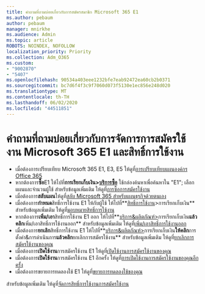 ```yaml
---
title: คําถามที่ถามบ่อยเกี่ยวกับการสมัครสมาชิก Microsoft 365 E1
ms.author: pebaum
author: pebaum
manager: mnirkhe
ms.audience: Admin
ms.topic: article
ROBOTS: NOINDEX, NOFOLLOW
localization_priority: Priority
ms.collection: Adm_O365
ms.custom:
- "9002870"
- "5407"
ms.openlocfilehash: 90534a403eee1232bfe7eab92472ea60cb2b0371
ms.sourcegitcommit: bc7d6f4f3c9f7060d073f5130e1ec856e248d020
ms.translationtype: MT
ms.contentlocale: th-TH
ms.lasthandoff: 06/02/2020
ms.locfileid: "44511851"
---
```

# <a name="microsoft-365-e1-subscription-and-license-management-faq"></a>คําถามที่ถามบ่อยเกี่ยวกับการจัดการการสมัครใช้งาน Microsoft 365 E1 และสิทธิ์การใช้งาน

- เมื่อต้องการเปรียบเทียบ Microsoft 365 E1, E3, E5 ให้ดูที่[การเปรียบเทียบแผนองค์กร Office 365](https://www.microsoft.com/microsoft-365/business/compare-more-office-365-for-business-plans)
- หากต้องการ**ซื้อ**E1 ให้ไปที่**การเรียกเก็บเงิน>[บริการซื้อ](https://go.microsoft.com/fwlink/p/?linkid=868433)** ใช้กล่องค้นหาเพื่อค้นหาใน "E1"; เลือกแผนและจํานวนผู้ใช้ สําหรับข้อมูลเพิ่มเติม ให้ดูที่[การซื้อการสมัครใช้งาน](https://docs.microsoft.com/microsoft-365/commerce/buy-another-subscription?view=o365-worldwide)
- เมื่อต้องการ**สลับแผน**ให้ดูที่[สลับ Microsoft 365 สําหรับแผนธุรกิจด้วยตนเอง](https://docs.microsoft.com/microsoft-365/commerce/subscriptions/switch-plans-manually?view=o365-worldwide)
- เมื่อต้องการ**กําหนด**สิทธิ์การใช้งาน E1 ให้กับผู้ใช้ ให้ไปที่**[สิทธิ์การใช้งาน](https://go.microsoft.com/fwlink/p/?linkid=842264)>การเรียกเก็บเงิน** สําหรับข้อมูลเพิ่มเติม ให้ดูที่[มอบหมายสิทธิ์การใช้งาน](https://docs.microsoft.com/microsoft-365/admin/manage/assign-licenses-to-users?view=o365-worldwide)
- หากต้องการ**เพิ่ม/เอา**สิทธิ์การใช้งาน E1 ออก ให้ไปที่**[บริการ&ผลิตภัณฑ์>](https://go.microsoft.com/fwlink/p/?linkid=842054)การเรียกเก็บเงิน**แล้วคลิก**เพิ่ม/เอาสิทธิ์การใช้งานออก** สําหรับข้อมูลเพิ่มเติม ให้ดูที่[เพิ่ม/เอาสิทธิ์การใช้งานออก](https://docs.microsoft.com/microsoft-365/commerce/licenses/buy-licenses?view=o365-worldwide#add-or-remove-licenses-for-your-business-subscription) 
- เมื่อต้องการ**ยกเลิก**สิทธิ์การใช้งาน E1 ให้ไปที่**[บริการ&ผลิตภัณฑ์>](https://go.microsoft.com/fwlink/p/?linkid=842054)การเรียกเก็บเงิน**ให้คลิก**การตั้งค่า&การดําเนินการ**แล้วคลิก**ยกเลิกการสมัครใช้งาน** สําหรับข้อมูลเพิ่มเติม ให้ดูที่[ยกเลิกการสมัครใช้งานของคุณ](https://docs.microsoft.com/microsoft-365/commerce/subscriptions/cancel-your-subscription)
- เมื่อต้องการ**เปิดใช้งาน**การสมัครใช้งาน E1 ให้ดูที่[เปิดใช้งานการสมัครใช้งานของคุณ](https://docs.microsoft.com/alchemyinsights/activate-your-office-365-subscription)
- เมื่อต้องการ**เปิดใช้งาน**การสมัครใช้งาน E1 อีกครั้ง ให้ดูที่[การเปิดใช้งานการสมัครใช้งานของคุณอีกครั้ง](https://docs.microsoft.com/alchemyinsights/reactivate-your-subscription)
- เมื่อต้องการขยายการทดลองใช้ E1 ให้ดูที่[ขยายการทดลองใช้ของคุณ](https://docs.microsoft.com/alchemyinsights/extend-your-trial-for-office-365-for-business)

สําหรับข้อมูลเพิ่มเติม ให้ดูที่[จัดการสิทธิ์การใช้งานการสมัครใช้งาน](https://docs.microsoft.com/microsoft-365/commerce/licenses/buy-licenses?view=o365-worldwide#add-or-remove-licenses-for-your-business-subscription)
